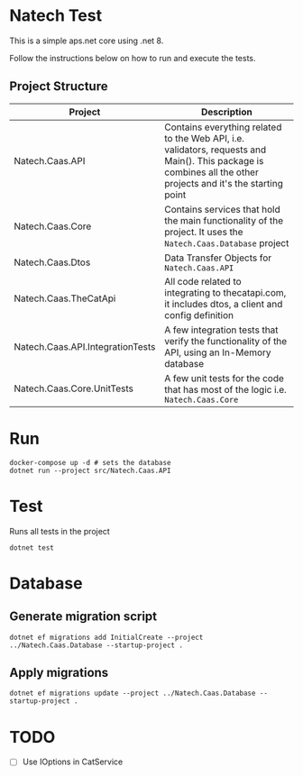 # Natech Test

This is a simple aps.net core using .net 8.

Follow the instructions below on how to run and execute the tests.

## Project Structure

| Project | Description|
|-----|-----------|
| Natech.Caas.API  | Contains everything related to the Web API, i.e. validators, requests and Main(). This package is combines all the other projects and it's the starting point  |
| Natech.Caas.Core  | Contains services that hold the main functionality of the project. It uses the `Natech.Caas.Database` project |
| Natech.Caas.Dtos  | Data Transfer Objects for `Natech.Caas.API` |
| Natech.Caas.TheCatApi  | All code related to integrating to thecatapi.com, it includes dtos, a client and config definition |
| Natech.Caas.API.IntegrationTests  | A few integration tests that verify the functionality of the API, using an In-Memory database |
| Natech.Caas.Core.UnitTests  | A few unit tests for the code that has most of the logic i.e. `Natech.Caas.Core` |

# Run

```shell
docker-compose up -d # sets the database
dotnet run --project src/Natech.Caas.API
```

# Test

Runs all tests in the project

```shell
dotnet test
```

# Database

## Generate migration script

```shell
dotnet ef migrations add InitialCreate --project ../Natech.Caas.Database --startup-project .
```

## Apply migrations

```shell
dotnet ef migrations update --project ../Natech.Caas.Database --startup-project .
```

# TODO

- [ ] Use IOptions in CatService
